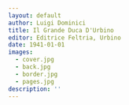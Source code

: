 ```yaml
---
layout: default
author: Luigi Dominici
title: Il Grande Duca D'Urbino
editor: Editrice Feltria, Urbino
date: 1941-01-01
images:
  - cover.jpg
  - back.jpg
  - border.jpg
  - pages.jpg
description: ''
---
```

